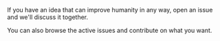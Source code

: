 If you have an idea that can improve humanity in any way, open an issue and we'll discuss it together.

You can also browse the active issues and contribute on what you want.
